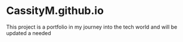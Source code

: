 # CassityM.github.io

This project is a portfolio in my journey into the tech world and will be updated a needed

